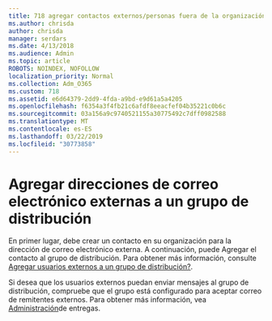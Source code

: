 ```yaml
---
title: 718 agregar contactos externos/personas fuera de la organización a una lista de distribución
ms.author: chrisda
author: chrisda
manager: serdars
ms.date: 4/13/2018
ms.audience: Admin
ms.topic: article
ROBOTS: NOINDEX, NOFOLLOW
localization_priority: Normal
ms.collection: Adm_O365
ms.custom: 718
ms.assetid: e6d64379-2dd9-4fda-a9bd-e9d61a5a4205
ms.openlocfilehash: f6354a3f4fb21c6afdf8eeacfef04b35221c0b6c
ms.sourcegitcommit: 03a156a9c9740521155a30775492c7dff0982588
ms.translationtype: MT
ms.contentlocale: es-ES
ms.lasthandoff: 03/22/2019
ms.locfileid: "30773858"
---
```

# <a name="add-external-email-addresses-to-a-distribution-group"></a>Agregar direcciones de correo electrónico externas a un grupo de distribución

En primer lugar, debe crear un contacto en su organización para la dirección de correo electrónico externa. A continuación, puede Agregar el contacto al grupo de distribución. Para obtener más información, consulte [Agregar usuarios externos a un grupo de distribución?](https://support.office.com/client/caa0f310-0bb7-48e3-8ad2-cb358b53bbba).
  
Si desea que los usuarios externos puedan enviar mensajes al grupo de distribución, compruebe que el grupo está configurado para aceptar correo de remitentes externos. Para obtener más información, vea [Administración](https://technet.microsoft.com/library/bb124513.aspx#deliverymanagement)de entregas.
  

